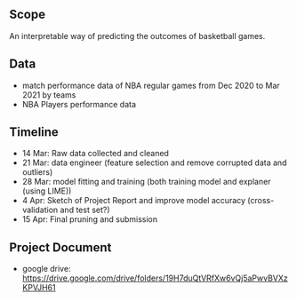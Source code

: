 ## Scope 
An interpretable way of predicting the outcomes of basketball games.

## Data
- match performance data of NBA regular games from Dec 2020 to Mar 2021 by teams
- NBA Players performance data

## Timeline
- 14 Mar: Raw data collected and cleaned
- 21 Mar: data engineer (feature selection and remove corrupted data and outliers)
- 28 Mar: model fitting and training (both training model and explaner (using LIME))
- 4 Apr: Sketch of Project Report and improve model accuracy (cross-validation and test set?)
- 15 Apr: Final pruning and submission

## Project Document
- google drive: https://drive.google.com/drive/folders/19H7duQtVRfXw6vQj5aPwvBVXzKPVJH61
